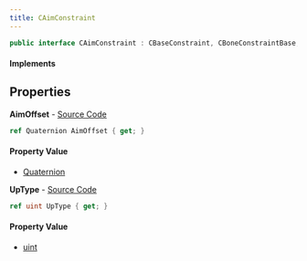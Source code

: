 ```yaml
---
title: CAimConstraint
---
```


```csharp
public interface CAimConstraint : CBaseConstraint, CBoneConstraintBase, ISchemaClass<CBoneConstraintBase>, ISchemaClass<CBaseConstraint>, ISchemaClass<CAimConstraint>, ISchemaField, ISchemaClass, INativeHandle
```

#### Implements

## Properties

**AimOffset** - [Source Code](https://github.com/swiftly-solution/swiftlys2/blob/main/managed/src/SwiftlyS2.Generated/Schemas/Interfaces/CAimConstraint.cs#L16)

```csharp
ref Quaternion AimOffset { get; }
```

#### Property Value

- [Quaternion](/docs/api/shared/natives/quaternion)

**UpType** - [Source Code](https://github.com/swiftly-solution/swiftlys2/blob/main/managed/src/SwiftlyS2.Generated/Schemas/Interfaces/CAimConstraint.cs#L18)

```csharp
ref uint UpType { get; }
```

#### Property Value

- [uint](https://learn.microsoft.com/dotnet/api/system.uint32)

